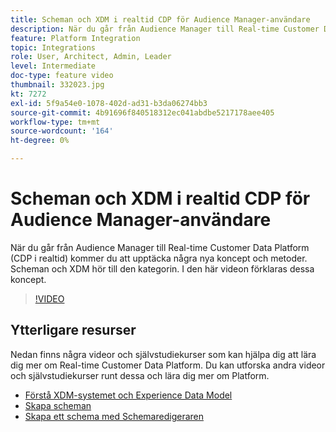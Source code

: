 ```yaml
---
title: Scheman och XDM i realtid CDP för Audience Manager-användare
description: När du går från Audience Manager till Real-time Customer Data Platform (CDP i realtid) kommer du att upptäcka några nya koncept och metoder. Scheman och XDM hör till den kategorin. I den här videon förklaras dessa koncept.
feature: Platform Integration
topic: Integrations
role: User, Architect, Admin, Leader
level: Intermediate
doc-type: feature video
thumbnail: 332023.jpg
kt: 7272
exl-id: 5f9a54e0-1078-402d-ad31-b3da06274bb3
source-git-commit: 4b91696f840518312ec041abdbe5217178aee405
workflow-type: tm+mt
source-wordcount: '164'
ht-degree: 0%

---
```


# Scheman och XDM i realtid CDP för Audience Manager-användare

När du går från Audience Manager till Real-time Customer Data Platform (CDP i realtid) kommer du att upptäcka några nya koncept och metoder. Scheman och XDM hör till den kategorin. I den här videon förklaras dessa koncept.

>[!VIDEO](https://video.tv.adobe.com/v/332023/?quality=12&learn=on)

## Ytterligare resurser

Nedan finns några videor och självstudiekurser som kan hjälpa dig att lära dig mer om Real-time Customer Data Platform. Du kan utforska andra videor och självstudiekurser runt dessa och lära dig mer om Platform.

* [Förstå XDM-systemet och Experience Data Model](https://experienceleague.adobe.com/docs/platform-learn/tutorials/schemas/understanding-the-xdm-system-and-experience-data-model.html)
* [Skapa scheman](https://experienceleague.adobe.com/docs/platform-learn/tutorials/schemas/create-your-first-schema-with-out-of-the-box-components.html)
* [Skapa ett schema med Schemaredigeraren](https://experienceleague.adobe.com/docs/experience-platform/xdm/tutorials/create-schema-ui.html?lang=en#getting-started)
